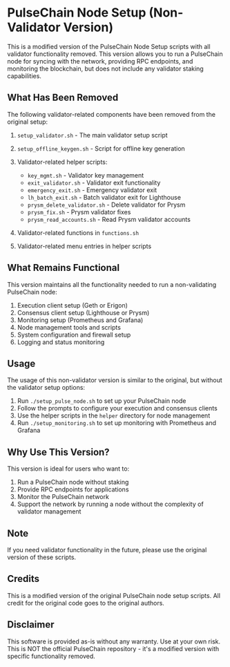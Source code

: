 # PulseChain Node Setup (Non-Validator Version)

This is a modified version of the PulseChain Node Setup scripts with all validator functionality removed. This version allows you to run a PulseChain node for syncing with the network, providing RPC endpoints, and monitoring the blockchain, but does not include any validator staking capabilities.

## What Has Been Removed

The following validator-related components have been removed from the original setup:

1. `setup_validator.sh` - The main validator setup script
2. `setup_offline_keygen.sh` - Script for offline key generation
3. Validator-related helper scripts:
   - `key_mgmt.sh` - Validator key management
   - `exit_validator.sh` - Validator exit functionality
   - `emergency_exit.sh` - Emergency validator exit
   - `lh_batch_exit.sh` - Batch validator exit for Lighthouse
   - `prysm_delete_validator.sh` - Delete validator for Prysm
   - `prysm_fix.sh` - Prysm validator fixes
   - `prysm_read_accounts.sh` - Read Prysm validator accounts

4. Validator-related functions in `functions.sh`
5. Validator-related menu entries in helper scripts

## What Remains Functional

This version maintains all the functionality needed to run a non-validating PulseChain node:

1. Execution client setup (Geth or Erigon)
2. Consensus client setup (Lighthouse or Prysm)
3. Monitoring setup (Prometheus and Grafana)
4. Node management tools and scripts
5. System configuration and firewall setup
6. Logging and status monitoring

## Usage

The usage of this non-validator version is similar to the original, but without the validator setup options:

1. Run `./setup_pulse_node.sh` to set up your PulseChain node
2. Follow the prompts to configure your execution and consensus clients
3. Use the helper scripts in the `helper` directory for node management
4. Run `./setup_monitoring.sh` to set up monitoring with Prometheus and Grafana

## Why Use This Version?

This version is ideal for users who want to:

1. Run a PulseChain node without staking
2. Provide RPC endpoints for applications
3. Monitor the PulseChain network
4. Support the network by running a node without the complexity of validator management

## Note

If you need validator functionality in the future, please use the original version of these scripts.

## Credits

This is a modified version of the original PulseChain node setup scripts. All credit for the original code goes to the original authors.

## Disclaimer

This software is provided as-is without any warranty. Use at your own risk. This is NOT the official PulseChain repository - it's a modified version with specific functionality removed. 